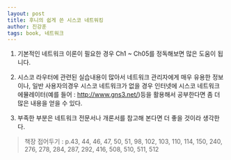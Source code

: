 ```yaml
---
layout: post
title: 후니의 쉽게 쓴 시스코 네트워킹
author: 진강훈
tags: book, 네트워크
---
```


1. 기본적인 네트워크 이론이 필요한 경우 Ch1 ~ Ch05를 정독해보면 많은 도움이 됩니다.

2. 시스코 라우터에 관련된 실습내용이 많아서 네트워크 관리자에게 매우 유용한 정보이나, 일반 사용자의경우 시스코 네트워크가 없을 경우 인터넷에 시스코 네트워크 에뮬레이터(예를 들어 : http://www.gns3.net/)등을 활용해서 공부한다면 좀 더 많은 내용을 얻을 수 있다.

3. 부족한 부분은 네트워크 전문서나 개론서를 참고해 본다면 더 좋을 것이라 생각한다.

> 책장 접어두기 : p.43, 44, 46, 47, 50, 51, 98, 102, 103, 110, 114, 150, 240, 276, 278, 284, 287, 292, 416, 508, 510, 511, 512